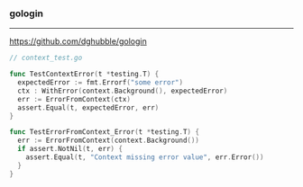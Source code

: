 ### gologin
---
https://github.com/dghubble/gologin

```go
// context_test.go

func TestContextError(t *testing.T) {
  expectedError := fmt.Errorf("some error")
  ctx : WithError(context.Background(), expectedError)
  err := ErrorFromContext(ctx)
  assert.Equal(t, expectedError, err)
}

func TestErrorFromContext_Error(t *testing.T) {
  err := ErrorFromContext(context.Background())
  if assert.NotNil(t, err) {
    assert.Equal(t, "Context missing error value", err.Error())
  }
}
```

```
```

```
```


